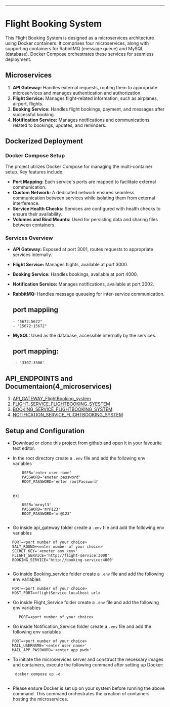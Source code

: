 
---

# Flight Booking System

This Flight Booking System is designed as a microservices architecture using Docker containers. It comprises four microservices, along with supporting containers for RabbitMQ (message queue) and MySQL (database). Docker Compose orchestrates these services for seamless deployment.

## Microservices

1. **API Gateway:** Handles external requests, routing them to appropriate microservices and manages authentication and authorization.
2. **Flight Service:** Manages flight-related information, such as airplanes, airport, flights.
3. **Booking Service:** Handles flight bookings, payment, and messages after successful booking.
4. **Notification Service:** Manages notifications and communications related to bookings, updates, and reminders.

## Dockerized Deployment

### Docker Compose Setup

The project utilizes Docker Compose for managing the multi-container setup. Key features include:

- **Port Mapping:** Each service's ports are mapped to facilitate external communication.
- **Custom Network:** A dedicated network ensures seamless communication between services while isolating them from external interference.
- **Service Health Checks:** Services are configured with health checks to ensure their availability.
- **Volumes and Bind Mounts:** Used for persisting data and sharing files between containers.

### Services Overview

- **API Gateway:** Exposed at port 3001, routes requests to appropriate services internally.
- **Flight Service:** Manages flights, available at port 3000.
- **Booking Service:** Handles bookings, available at port 4000.
- **Notification Service:** Manages notifications, available at port 3002.
- **RabbitMQ:** Handles message queueing for inter-service communication.
  
  ## port mappiing
      - "5672:5672"
      - "15672:15672"
- **MySQL:** Used as the database, accessible internally by the services.

    ## port mapping:
       - '3307:3306'

## API_ENDPOINTS and Documentaion(4_microservices)

1. [API_GATEWAY_FlightBooking_system](https://documenter.getpostman.com/view/28392756/2s9YsKhY7T)
2. [FLIGHT_SERVICE_FLIGHTBOOKING_SYESTEM]()
3. [BOOKING_SERVICE_FLIGHTBOOKING_SYSTEM]()
4. [NOTIFICATION_SERVICE_FLIGHTBOOKING_SYSTEM]()


## Setup and Configuration

 - Download or clone this project from github and open it in your favourite text editor. 
 
 - In the root directory create a `.env` file and add the following env variables
    ```
        USER='enter user name'
        PASSWORD='eneter password'
        ROOT_PASSWORD='enter rootPassword'
        
    ```
    ex: 
    ```
        USER='mroy13'
        PASSWORD='mr@123'
        ROOT_PASSWORD='mr@123'
        
    ```
 
 - Go inside api_gateway folder create a `.env` file and add the following env variables
 ```
    PORT=<port number of your choice>
    SALT_ROUND=<enter number of your choice>
    SECRET_KEY='<eneter any key>'
    FLIGHT_SERVICE='http://flight-service:3000'
    BOOKING_SERVICE='http://booking-service:4000'
    
 ```
 - Go inside Booking_service folder create a `.env` file and add the following env variables

 ```
    PORT=<port number of your choice>
    HOST_PORT=<flightService localhost url>
 ```
 
 - Go inside Flight_Service folder create a `.env` file and add the following env variables

 ```
       PORT=<port number of your choice>
 ```
 
 - Go inside Notification_Service folder create a `.env` file and add the following env variables

 ```
    PORT=<port number of your choice>
    MAIL_USERNAME='<enter user name>'
    MAIL_APP_PASSWORD='<enter app pwd>'
 ```
 

- To initiate the microservices server and construct the necessary images and containers, execute the following command after setting up Docker:
  
   ```
    docker compose up -d
  ```
##
- Please ensure Docker is set up on your system before running the above command. This command orchestrates the creation of containers hosting the microservices.



